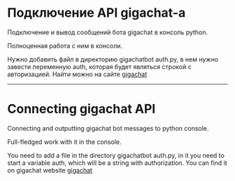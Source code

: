 # Подключение API gigachat-а

Подключение и вывод сообщений бота gigachat в консоль python.

Полноценная работа с ним в консоли.

Нужно добавить файл в директорию gigachatbot auth.py, в нем нужно завести переменную auth, которая будет являться строкой с авторизацией.
Найти можно на сайте [gigachat](https://developers.sber.ru/portal/products/gigachat-api)

---

# Connecting gigachat API
Connecting and outputting gigachat bot messages to python console.

Full-fledged work with it in the console.

You need to add a file in the directory gigachatbot auth.py, in it you need to start a variable auth, which will be a string with authorization. You can find it on gigachat website [gigachat](https://developers.sber.ru/portal/products/gigachat-api)
